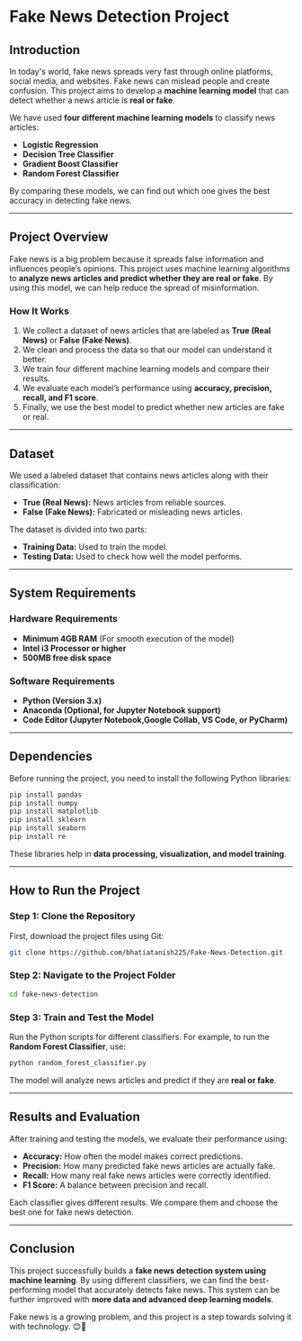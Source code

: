 # Fake News Detection Project

## **Introduction**

In today's world, fake news spreads very fast through online platforms, social media, and websites. Fake news can mislead people and create confusion. This project aims to develop a **machine learning model** that can detect whether a news article is **real or fake**.

We have used **four different machine learning models** to classify news articles:
- **Logistic Regression**
- **Decision Tree Classifier**
- **Gradient Boost Classifier**
- **Random Forest Classifier**

By comparing these models, we can find out which one gives the best accuracy in detecting fake news.

---
## **Project Overview**

Fake news is a big problem because it spreads false information and influences people’s opinions. This project uses machine learning algorithms to **analyze news articles and predict whether they are real or fake**. By using this model, we can help reduce the spread of misinformation.

### **How It Works**
1. We collect a dataset of news articles that are labeled as **True (Real News)** or **False (Fake News)**.
2. We clean and process the data so that our model can understand it better.
3. We train four different machine learning models and compare their results.
4. We evaluate each model’s performance using **accuracy, precision, recall, and F1 score**.
5. Finally, we use the best model to predict whether new articles are fake or real.

---
## **Dataset**

We used a labeled dataset that contains news articles along with their classification:
- **True (Real News):** News articles from reliable sources.
- **False (Fake News):** Fabricated or misleading news articles.

The dataset is divided into two parts:
- **Training Data:** Used to train the model.
- **Testing Data:** Used to check how well the model performs.

---
## **System Requirements**

### **Hardware Requirements**
- **Minimum 4GB RAM** (For smooth execution of the model)
- **Intel i3 Processor or higher**
- **500MB free disk space**

### **Software Requirements**
- **Python (Version 3.x)**
- **Anaconda (Optional, for Jupyter Notebook support)**
- **Code Editor (Jupyter Notebook,Google Collab, VS Code, or PyCharm)**

---
## **Dependencies**
Before running the project, you need to install the following Python libraries:

```sh
pip install pandas
pip install numpy
pip install matplotlib
pip install sklearn
pip install seaborn
pip install re
```

These libraries help in **data processing, visualization, and model training**.

---
## **How to Run the Project**

### **Step 1: Clone the Repository**
First, download the project files using Git:
```sh
git clone https://github.com/bhatiatanish225/Fake-News-Detection.git
```

### **Step 2: Navigate to the Project Folder**
```sh
cd fake-news-detection
```

### **Step 3: Train and Test the Model**
Run the Python scripts for different classifiers. For example, to run the **Random Forest Classifier**, use:
```sh
python random_forest_classifier.py
```

The model will analyze news articles and predict if they are **real or fake**.

---
## **Results and Evaluation**

After training and testing the models, we evaluate their performance using:
- **Accuracy:** How often the model makes correct predictions.
- **Precision:** How many predicted fake news articles are actually fake.
- **Recall:** How many real fake news articles were correctly identified.
- **F1 Score:** A balance between precision and recall.

Each classifier gives different results. We compare them and choose the best one for fake news detection.

---
## **Conclusion**

This project successfully builds a **fake news detection system using machine learning**. By using different classifiers, we can find the best-performing model that accurately detects fake news. This system can be further improved with **more data and advanced deep learning models**.

Fake news is a growing problem, and this project is a step towards solving it with technology. 😊🚀

